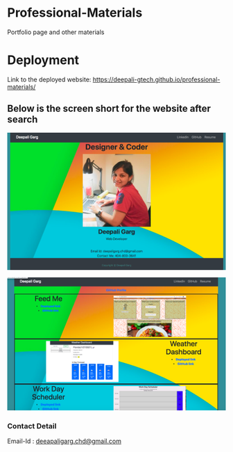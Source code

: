# Professional-Materials
Portfolio page and other materials

# Deployment

Link to the deployed website: 
https://deepali-gtech.github.io/professional-materials/

## Below is the screen short for the website after search

![Website](./assets/images/portfolio.png)


![Website](./assets/images/portfolio-main.png)




### Contact Detail 
Email-Id : deeapaligarg.chd@gmail.com